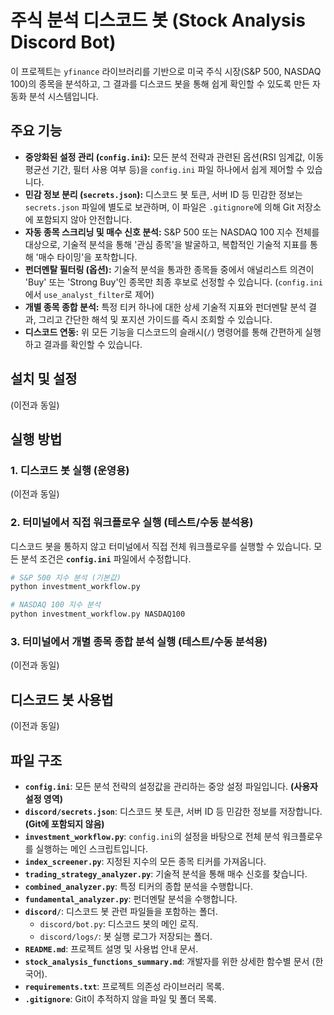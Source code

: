 # 주식 분석 디스코드 봇 (Stock Analysis Discord Bot)

이 프로젝트는 `yfinance` 라이브러리를 기반으로 미국 주식 시장(S&P 500, NASDAQ 100)의 종목을 분석하고, 그 결과를 디스코드 봇을 통해 쉽게 확인할 수 있도록 만든 자동화 분석 시스템입니다.

## 주요 기능

-   **중앙화된 설정 관리 (`config.ini`):** 모든 분석 전략과 관련된 옵션(RSI 임계값, 이동평균선 기간, 필터 사용 여부 등)을 `config.ini` 파일 하나에서 쉽게 제어할 수 있습니다.
-   **민감 정보 분리 (`secrets.json`):** 디스코드 봇 토큰, 서버 ID 등 민감한 정보는 `secrets.json` 파일에 별도로 보관하며, 이 파일은 `.gitignore`에 의해 Git 저장소에 포함되지 않아 안전합니다.
-   **자동 종목 스크리닝 및 매수 신호 분석:** S&P 500 또는 NASDAQ 100 지수 전체를 대상으로, 기술적 분석을 통해 '관심 종목'을 발굴하고, 복합적인 기술적 지표를 통해 '매수 타이밍'을 포착합니다.
-   **펀더멘탈 필터링 (옵션):** 기술적 분석을 통과한 종목들 중에서 애널리스트 의견이 'Buy' 또는 'Strong Buy'인 종목만 최종 후보로 선정할 수 있습니다. (`config.ini`에서 `use_analyst_filter`로 제어)
-   **개별 종목 종합 분석:** 특정 티커 하나에 대한 상세 기술적 지표와 펀더멘탈 분석 결과, 그리고 간단한 해석 및 포지션 가이드를 즉시 조회할 수 있습니다.
-   **디스코드 연동:** 위 모든 기능을 디스코드의 슬래시(`/`) 명령어를 통해 간편하게 실행하고 결과를 확인할 수 있습니다.

## 설치 및 설정

(이전과 동일)

## 실행 방법

### 1. 디스코드 봇 실행 (운영용)

(이전과 동일)

### 2. 터미널에서 직접 워크플로우 실행 (테스트/수동 분석용)

디스코드 봇을 통하지 않고 터미널에서 직접 전체 워크플로우를 실행할 수 있습니다. 모든 분석 조건은 **`config.ini`** 파일에서 수정합니다.

```bash
# S&P 500 지수 분석 (기본값)
python investment_workflow.py

# NASDAQ 100 지수 분석
python investment_workflow.py NASDAQ100
```

### 3. 터미널에서 개별 종목 종합 분석 실행 (테스트/수동 분석용)

(이전과 동일)

## 디스코드 봇 사용법

(이전과 동일)

## 파일 구조

-   **`config.ini`**: 모든 분석 전략의 설정값을 관리하는 중앙 설정 파일입니다. **(사용자 설정 영역)**
-   **`discord/secrets.json`**: 디스코드 봇 토큰, 서버 ID 등 민감한 정보를 저장합니다. **(Git에 포함되지 않음)**
-   **`investment_workflow.py`**: `config.ini`의 설정을 바탕으로 전체 분석 워크플로우를 실행하는 메인 스크립트입니다.
-   **`index_screener.py`**: 지정된 지수의 모든 종목 티커를 가져옵니다.
-   **`trading_strategy_analyzer.py`**: 기술적 분석을 통해 매수 신호를 찾습니다.
-   **`combined_analyzer.py`**: 특정 티커의 종합 분석을 수행합니다.
-   **`fundamental_analyzer.py`**: 펀더멘탈 분석을 수행합니다.
-   **`discord/`**: 디스코드 봇 관련 파일들을 포함하는 폴더.
    -   `discord/bot.py`: 디스코드 봇의 메인 로직.
    -   `discord/logs/`: 봇 실행 로그가 저장되는 폴더.
-   **`README.md`**: 프로젝트 설명 및 사용법 안내 문서.
-   **`stock_analysis_functions_summary.md`**: 개발자를 위한 상세한 함수별 문서 (한국어).
-   **`requirements.txt`**: 프로젝트 의존성 라이브러리 목록.
-   **`.gitignore`**: Git이 추적하지 않을 파일 및 폴더 목록.